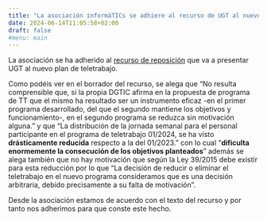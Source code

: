 ```yaml
---
title: "La asociación informàTICs se adhiere al recurso de UGT al nuevo plan de teletrabajo"
date: 2024-06-14T11:05:58+02:00
draft: false
#menu: main
---
```


La asociación se ha adherido al [recurso de reposición](/../docs/DTIC_borrador_recursoTT.pdf) que va a presentar UGT al nuevo plan de teletrabajo.

Como podéis ver en el borrador del recurso, se alega que “No resulta comprensible que, si la propia DGTIC afirma en la propuesta de programa de TT que el mismo ha resultado ser un instrumento eficaz -en el primer programa desarrollado, del que el segundo mantiene los objetivos y funcionamiento-, en el segundo programa se reduzca sin motivación alguna.” y que “La distribución de la jornada semanal para el personal participante en el programa de teletrabajo 01/2024, se ha visto __drásticamente reducida__ respecto a la del 01/2023.” con lo cual “__dificulta enormemente la consecución de los objetivos planteados__” además se alega también que no hay motivación que según la Ley 39/2015 debe existir para esta reducción por lo que “La decisión de reducir o eliminar el teletrabajo en el nuevo programa consideramos que es una decisión arbitraria, debido precisamente a su falta de motivación”. 

Desde la asociación estamos de acuerdo con el texto del recurso y por tanto nos adherimos para que conste este hecho.
